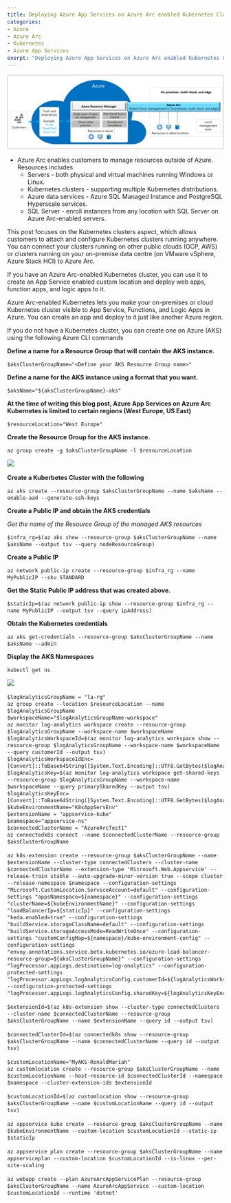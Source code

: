 ```yaml
---
title: Deploying Azure App Services on Azure Arc enabled Kubernetes Clusters
categories:
- Azure
- Azure Arc
- Kubernetes
- Azure App Services
exerpt: "Deploying Azure App Services on Azure Arc enabled Kubernetes Clusters"
---
```


<img src="https://github.com/RonaldMariah/ronaldmariah.github.io/raw/master/assets/azure-arc-kubernetes-app-service/azure-arc-control-plane.png" />

- Azure Arc enables customers to manage resources outside of Azure. Resources includes
    - Servers - both physical and virtual machines running Windows or Linux.
    - Kubernetes clusters - supporting multiple Kubernetes distributions.
    - Azure data services - Azure SQL Managed Instance and PostgreSQL Hyperscale services.
    - SQL Server - enroll instances from any location with SQL Server on Azure Arc-enabled servers.

This post focuses on the Kubernetes clusters aspect, which allows customers to attach and configure Kubernetes clusters running anywhere. You can connect your clusters running on other public clouds (GCP, AWS) or clusters running on your on-premise data centre (on VMware vSphere, Azure Stack HCI) to Azure Arc.

If you have an Azure Arc-enabled Kubernetes cluster, you can use it to create an App Service enabled custom location and deploy web apps, function apps, and logic apps to it.

Azure Arc-enabled Kubernetes lets you make your on-premises or cloud Kubernetes cluster visible to App Service, Functions, and Logic Apps in Azure. You can create an app and deploy to it just like another Azure region.

If you do not have a Kubernetes cluster, you can create one on Azure (AKS) using the following Azure CLI commands

**Define a name for a Resource Group that will contain the AKS instance.**

```
$aksClusterGroupName="<Define your AKS Resource Group name>"
```

**Define a name for the AKS instance using a format that you want.**

```
$aksName="${aksClusterGroupName}-aks"
```

**At the time of writing this blog post, Azure App Services on Azure Arc Kubernetes is limited to certain regions (West Europe, US East)**

```
$resourceLocation="West Europe"
```

**Create the Resource Group for the AKS instance.**

```
az group create -g $aksClusterGroupName -l $resourceLocation
````

<img src="https://github.com/RonaldMariah/ronaldmariah.github.io/raw/master/assets/azure-arc-kubernetes-app-service/Screenshot 2021-12-01 105418.png" />

**Create a Kuberbetes Cluster with the following**

```
az aks create --resource-group $aksClusterGroupName --name $aksName --enable-aad --generate-ssh-keys
```

**Create a Public IP and obtain the AKS credentials**

*Get the name of the Resource Group of the managed AKS resources*

```
$infra_rg=$(az aks show --resource-group $aksClusterGroupName --name $aksName --output tsv --query nodeResourceGroup)
```

**Create a Public IP**

```
az network public-ip create --resource-group $infra_rg --name MyPublicIP --sku STANDARD
```

**Get the Static Public IP address that was created above.**

```
$staticIp=$(az network public-ip show --resource-group $infra_rg --name MyPublicIP --output tsv --query ipAddress)
```

**Obtain the Kubernetes credentials**

```
az aks get-credentials --resource-group $aksClusterGroupName --name $aksName --admin
```

**Display the AKS Namespaces**

```
kubectl get ns
```

<img src="https://github.com/RonaldMariah/ronaldmariah.github.io/raw/master/assets/azure-arc-kubernetes-app-service/Screenshot 2021-12-01 111134.png" />

```
$logAnalyticsGroupName = "la-rg"
az group create --location $resourceLocation --name $logAnalyticsGroupName
$workspaceName="$logAnalyticsGroupName-workspace"
az monitor log-analytics workspace create --resource-group $logAnalyticsGroupName --workspace-name $workspaceName
$logAnalyticsWorkspaceId=$(az monitor log-analytics workspace show --resource-group $logAnalyticsGroupName --workspace-name $workspaceName --query customerId --output tsv)
$logAnalyticsWorkspaceIdEnc=[Convert]::ToBase64String([System.Text.Encoding]::UTF8.GetBytes($logAnalyticsWorkspaceId))
$logAnalyticsKey=$(az monitor log-analytics workspace get-shared-keys --resource-group $logAnalyticsGroupName --workspace-name $workspaceName --query primarySharedKey --output tsv)
$logAnalyticsKeyEnc=[Convert]::ToBase64String([System.Text.Encoding]::UTF8.GetBytes($logAnalyticsKey))
$kubeEnvironmentName="K8sAppServEnv"
$extensionName = "appservice-kube"
$namespace="appservice-ns"
$connectedClusterName = "AzureArcTest1"
az connectedk8s connect --name $connectedClusterName --resource-group $aksClusterGroupName

az k8s-extension create --resource-group $aksClusterGroupName --name $extensionName --cluster-type connectedClusters --cluster-name $connectedClusterName --extension-type 'Microsoft.Web.Appservice' --release-train stable --auto-upgrade-minor-version true --scope cluster --release-namespace $namespace --configuration-settings "Microsoft.CustomLocation.ServiceAccount=default" --configuration-settings "appsNamespace=${namespace}" --configuration-settings "clusterName=${kubeEnvironmentName}" --configuration-settings "loadBalancerIp=${staticIp}" --configuration-settings "keda.enabled=true" --configuration-settings "buildService.storageClassName=default" --configuration-settings "buildService.storageAccessMode=ReadWriteOnce" --configuration-settings "customConfigMap=${namespace}/kube-environment-config" --configuration-settings "envoy.annotations.service.beta.kubernetes.io/azure-load-balancer-resource-group=${aksClusterGroupName}" --configuration-settings "logProcessor.appLogs.destination=log-analytics" --configuration-protected-settings "logProcessor.appLogs.logAnalyticsConfig.customerId=${logAnalyticsWorkspaceIdEnc}" --configuration-protected-settings "logProcessor.appLogs.logAnalyticsConfig.sharedKey=${logAnalyticsKeyEnc}"

$extensionId=$(az k8s-extension show --cluster-type connectedClusters --cluster-name $connectedClusterName --resource-group $aksClusterGroupName --name $extensionName --query id --output tsv)

$connectedClusterId=$(az connectedk8s show --resource-group $aksClusterGroupName --name $connectedClusterName --query id --output tsv)

$customLocationName="MyAKS-RonaldMariah"
az customlocation create --resource-group $aksClusterGroupName --name $customLocationName --host-resource-id $connectedClusterId --namespace $namespace --cluster-extension-ids $extensionId

$customLocationId=$(az customlocation show --resource-group $aksClusterGroupName --name $customLocationName --query id --output tsv)

az appservice kube create --resource-group $aksClusterGroupName --name $kubeEnvironmentName --custom-location $customLocationId --static-ip $staticIp

az appservice plan create --resource-group $aksClusterGroupName --name appserviceplan --custom-location $customLocationId --is-linux --per-site-scaling

az webapp create --plan AzureArcAppServicePlan --resource-group $aksClusterGroupName --name AzureArcAppService --custom-location $customLocationId --runtime 'dotnet'
